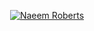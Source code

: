 <p align="center">
  <a href="https://github.com/NaeemRoberts">
    <img src="https://user-images.githubusercontent.com/NaeemRoberts/" alt="Naeem Roberts" /></a>
</p>

